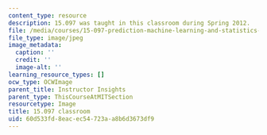 ```yaml
---
content_type: resource
description: 15.097 was taught in this classroom during Spring 2012.
file: /media/courses/15-097-prediction-machine-learning-and-statistics-spring-2012/60d533fd8eacec54723aa8b6d3673df9_15.097_classroom.jpg
file_type: image/jpeg
image_metadata:
  caption: ''
  credit: ''
  image-alt: ''
learning_resource_types: []
ocw_type: OCWImage
parent_title: Instructor Insights
parent_type: ThisCourseAtMITSection
resourcetype: Image
title: 15.097 classroom
uid: 60d533fd-8eac-ec54-723a-a8b6d3673df9
---
```


